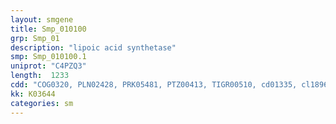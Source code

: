 ```yaml
---
layout: smgene
title: Smp_010100
grp: Smp_01
description: "lipoic acid synthetase"
smp: Smp_010100.1
uniprot: "C4PZQ3"
length:  1233
cdd: "COG0320, PLN02428, PRK05481, PTZ00413, TIGR00510, cd01335, cl18962, pfam04055, smart00729"
kk: K03644
categories: sm
---
```

